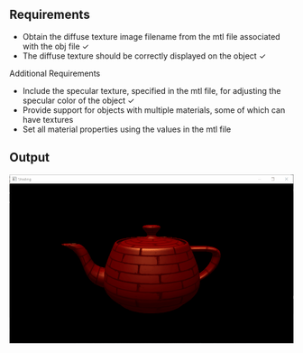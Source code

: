 ## Requirements

- Obtain the diffuse texture image filename from the mtl file associated with the obj file ✓
- The diffuse texture should be correctly displayed on the object ✓

Additional Requirements 

- Include the specular texture, specified in the mtl file, for adjusting the specular color of the object ✓
- Provide support for objects with multiple materials, some of which can have textures 
- Set all material properties using the values in the mtl file 

## Output

![Prj3 output](https://github.com/AmarnathMurugan/InteractiveGraphicsProjects/blob/main/Pictures/prj4.gif)
